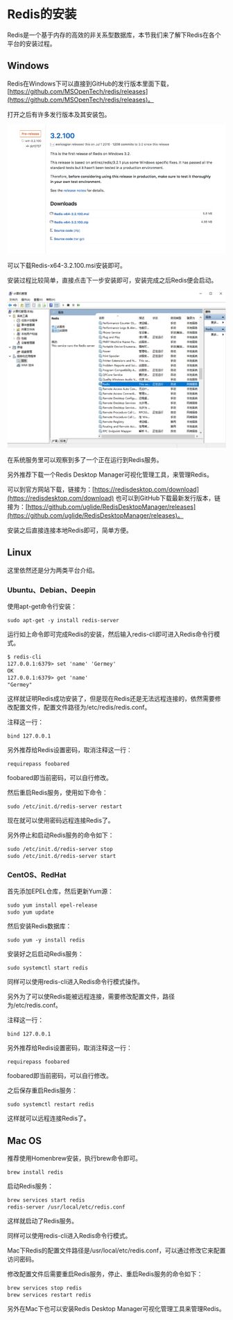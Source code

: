 # Redis的安装

Redis是一个基于内存的高效的非关系型数据库，本节我们来了解下Redis在各个平台的安装过程。

## Windows

Redis在Windows下可以直接到GitHub的发行版本里面下载，[https://github.com/MSOpenTech/redis/releases](https://github.com/MSOpenTech/redis/releases)。

打开之后有许多发行版本及其安装包。

![](./assets/2017-06-05-15-32-58.jpg)

可以下载Redis-x64-3.2.100.msi安装即可。

安装过程比较简单，直接点击下一步安装即可，安装完成之后Redis便会启动。

![](./assets/2017-06-05-15-35-52.jpg)

在系统服务里可以观察到多了一个正在运行到Redis服务。

另外推荐下载一个Redis Desktop Manager可视化管理工具，来管理Redis。

可以到官方网站下载，链接为：[https://redisdesktop.com/download](https://redisdesktop.com/download) 也可以到GitHub下载最新发行版本，链接为：[https://github.com/uglide/RedisDesktopManager/releases](https://github.com/uglide/RedisDesktopManager/releases)。

安装之后直接连接本地Redis即可，简单方便。

## Linux

这里依然还是分为两类平台介绍。

### Ubuntu、Debian、Deepin

使用apt-get命令行安装：

```
sudo apt-get -y install redis-server
```

运行如上命令即可完成Redis的安装，然后输入redis-cli即可进入Redis命令行模式。

```
$ redis-cli
127.0.0.1:6379> set 'name' 'Germey'
OK
127.0.0.1:6379> get 'name'
"Germey"
```

这样就证明Redis成功安装了，但是现在Redis还是无法远程连接的，依然需要修改配置文件，配置文件路径为/etc/redis/redis.conf。

注释这一行：

```
bind 127.0.0.1
```

另外推荐给Redis设置密码，取消注释这一行：

```
requirepass foobared
```

foobared即当前密码，可以自行修改。

然后重启Redis服务，使用如下命令：

```
sudo /etc/init.d/redis-server restart
```

现在就可以使用密码远程连接Redis了。

另外停止和启动Redis服务的命令如下：

```
sudo /etc/init.d/redis-server stop
sudo /etc/init.d/redis-server start
```

### CentOS、RedHat

首先添加EPEL仓库，然后更新Yum源：

```
sudo yum install epel-release
sudo yum update
```

然后安装Redis数据库：

```
sudo yum -y install redis
```

安装好之后启动Redis服务：

```
sudo systemctl start redis
```

同样可以使用redis-cli进入Redis命令行模式操作。

另外为了可以使Redis能被远程连接，需要修改配置文件，路径为/etc/redis.conf。

注释这一行：

```
bind 127.0.0.1
```

另外推荐给Redis设置密码，取消注释这一行：

```
requirepass foobared
```

foobared即当前密码，可以自行修改。

之后保存重启Redis服务：

```
sudo systemctl restart redis
```

这样就可以远程连接Redis了。

## Mac OS

推荐使用Homenbrew安装，执行brew命令即可。

```
brew install redis
```

启动Redis服务：

```
brew services start redis
redis-server /usr/local/etc/redis.conf
```

这样就启动了Redis服务。

同样可以使用redis-cli进入Redis命令行模式。

Mac下Redis的配置文件路径是/usr/local/etc/redis.conf，可以通过修改它来配置访问密码。

修改配置文件后需要重启Redis服务，停止、重启Redis服务的命令如下：

```
brew services stop redis
brew services restart redis
```

另外在Mac下也可以安装Redis Desktop Manager可视化管理工具来管理Redis。
